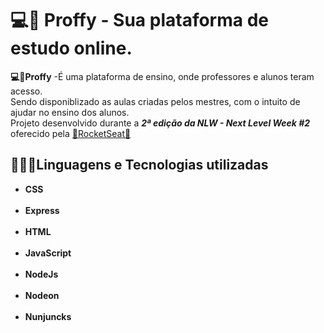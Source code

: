 <h1>💻📖 Proffy - Sua plataforma de estudo online. </h1>

**💻📖Proffy** -É uma plataforma de ensino, onde professores e alunos teram acesso. </br> Sendo disponiblizado as aulas criadas pelos mestres, com o intuito de ajudar no ensino dos alunos.
</br> Projeto desenvolvido durante a **_2ª edição da NLW - Next Level Week #2_** oferecido pela [🚀RocketSeat🚀](https://rocketseat.com.br/)

<h2>👨🏾‍💻Linguagens e Tecnologias utilizadas</h2>
<ul><b><li>CSS</li></b>  
</br> <b><li>Express</li></b>
</br> <b><li>HTML</li></b>
</br> <b><li>JavaScript</li></b>
</br> <b><li>NodeJs</li></b>
</br> <b><li>Nodeon</li></b>
</br> <b><li>Nunjuncks</li></b></ul>

